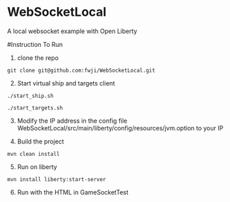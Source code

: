 # WebSocketLocal
A local websocket example with Open Liberty

#Instruction To Run

1. clone the repo
```
git clone git@github.com:fwji/WebSocketLocal.git
```

2. Start virtual ship and targets client
```
./start_ship.sh
```

```
./start_targets.sh
```

3. Modify the IP address in the config file WebSocketLocal/src/main/liberty/config/resources/jvm.option to your IP 

4. Build the project
```
mvn clean install
```

5. Run on liberty
```
mvn install liberty:start-server
```

6. Run with the HTML in GameSocketTest


